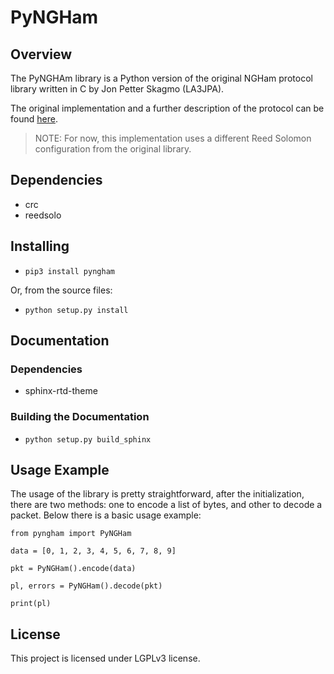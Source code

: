 # PyNGHam

## Overview

The PyNGHAm library is a Python version of the original NGHam protocol library written in C by Jon Petter Skagmo (LA3JPA).

The original implementation and a further description of the protocol can be found [here](https://github.com/skagmo/ngham).

> NOTE: For now, this implementation uses a different Reed Solomon configuration from the original library.

## Dependencies

* crc
* reedsolo

## Installing

* ```pip3 install pyngham```

Or, from the source files:

* ```python setup.py install```

## Documentation

### Dependencies

* sphinx-rtd-theme

### Building the Documentation

* ```python setup.py build_sphinx```

## Usage Example

The usage of the library is pretty straightforward, after the initialization, there are two methods: one to encode a list of bytes, and other to decode a packet. Below there is a basic usage example:

```
from pyngham import PyNGHam

data = [0, 1, 2, 3, 4, 5, 6, 7, 8, 9]

pkt = PyNGHam().encode(data)

pl, errors = PyNGHam().decode(pkt)

print(pl)
```

## License

This project is licensed under LGPLv3 license.
